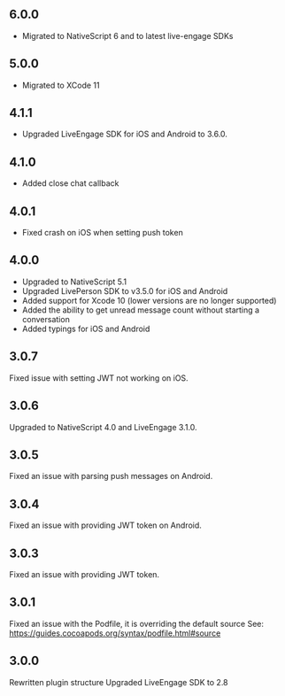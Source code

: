 ## 6.0.0
* Migrated to NativeScript 6 and to latest live-engage SDKs

## 5.0.0
* Migrated to XCode 11

## 4.1.1
* Upgraded LiveEngage SDK for iOS and Android to 3.6.0.

## 4.1.0
* Added close chat callback

## 4.0.1
* Fixed crash on iOS when setting push token

## 4.0.0
* Upgraded to NativeScript 5.1
* Upgraded LivePerson SDK to v3.5.0 for iOS and Android
* Added support for Xcode 10 (lower versions are no longer supported)
* Added the ability to get unread message count without starting a conversation
* Added typings for iOS and Android

## 3.0.7
Fixed issue with setting JWT not working on iOS.

## 3.0.6
Upgraded to NativeScript 4.0 and LiveEngage 3.1.0.

## 3.0.5
Fixed an issue with parsing push messages on Android.

## 3.0.4
Fixed an issue with providing JWT token on Android.

## 3.0.3
Fixed an issue with providing JWT token.

## 3.0.1
Fixed an issue with the Podfile, it is overriding the default source
See: https://guides.cocoapods.org/syntax/podfile.html#source

## 3.0.0
Rewritten plugin structure
Upgraded LiveEngage SDK to 2.8